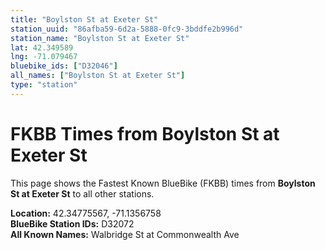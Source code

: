 ```yaml
---
title: "Boylston St at Exeter St"
station_uuid: "86afba59-6d2a-5888-0fc9-3bddfe2b996d"
station_name: "Boylston St at Exeter St"
lat: 42.349589
lng: -71.079467
bluebike_ids: ["D32046"]
all_names: ["Boylston St at Exeter St"]
type: "station"
---
```


# FKBB Times from Boylston St at Exeter St

This page shows the Fastest Known BlueBike (FKBB) times from **Boylston St at Exeter St** to all other stations.

**Location:** 42.34775567, -71.1356758  
**BlueBike Station IDs:** D32072  
**All Known Names:** Walbridge St at Commonwealth Ave

